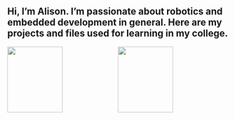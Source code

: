 ## Hi, I’m Alison. I’m passionate about robotics and embedded development in general. Here are my projects and files used for learning in my college.
<div style="display: flex;">
  <img style="height: 150px; width: 50%;" align="center" src="https://github-readme-stats.vercel.app/api?username=AlisonTristao&show_icons=true"/>
  <img style="height: 150px; width: 50%;" align="center" src="https://github-readme-stats-sigma-five.vercel.app/api/top-langs/?username=AlisonTristao&layout=compact"/>
</div>



<!--
**AlisonTristao/AlisonTristao** is a ✨ _special_ ✨ repository because its `README.md` (this file) appears on your GitHub profile.

Here are some ideas to get you started:

- 🔭 I’m currently working on ...
- 🌱 I’m currently learning ...
- 👯 I’m looking to collaborate on ...
- 🤔 I’m looking for help with ...
- 💬 Ask me about ...
- 📫 How to reach me: ...
- 😄 Pronouns: ...
- ⚡ Fun fact: ...
-->
